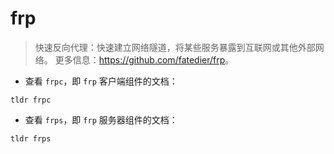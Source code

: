 # frp

> 快速反向代理：快速建立网络隧道，将某些服务暴露到互联网或其他外部网络。
> 更多信息：<https://github.com/fatedier/frp>。

- 查看 `frpc`，即 `frp` 客户端组件的文档：

`tldr frpc`

- 查看 `frps`，即 `frp` 服务器组件的文档：

`tldr frps`